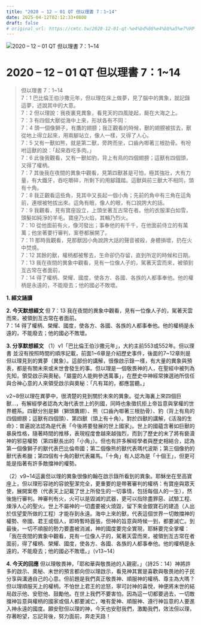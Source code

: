 ```yaml
---
title: "2020 – 12 – 01 QT 但以理書 7：1~14"
date: 2025-04-12T02:12:33+0800
draft: false
# original_url: https://cmtc.tw/2020-12-01-qt-%e4%bd%86%e4%bb%a5%e7%90%86%e6%9b%b8-7%ef%bc%9a114
---
```


![2020 – 12 – 01 QT 但以理書 7：1\~14](/images/qt.jpg   "2020 – 12 – 01 QT 但以理書 7：1\~14")

# 2020 – 12 – 01 QT 但以理書 7：1\~14

> 但以理書 7：1\~14  
> 7：1 巴比倫王伯沙撒元年，但以理在床上做夢，見了腦中的異象，就記錄這夢，述說其中的大意。  
> 7：2 但以理說：我夜裏見異象，看見天的四風陡起，颳在大海之上。  
> 7：3 有四個大獸從海中上來，形狀各有不同：  
> 7：4 頭一個像獅子，有鷹的翅膀；我正觀看的時候，獸的翅膀被拔去，獸從地上得立起來，用兩腳站立，像人一樣，又得了人心。  
> 7：5 又有一獸如熊，就是第二獸，旁跨而坐，口齒內啣著三根肋骨。有吩咐這獸的說：「起來吞吃多肉。」  
> 7：6 此後我觀看，又有一獸如豹，背上有鳥的四個翅膀；這獸有四個頭，又得了權柄。  
> 7：7 其後我在夜間的異象中觀看，見第四獸甚是可怕，極其強壯，大有力量，有大鐵牙，吞吃嚼碎，所剩下的用腳踐踏。這獸與前三獸大不相同，頭有十角。  
> 7：8 我正觀看這些角，見其中又長起一個小角；先前的角中有三角在這角前，連根被牠拔出來。這角有眼，像人的眼，有口說誇大的話。  
> 7：9 我觀看，見有寶座設立，上頭坐著亙古常在者。他的衣服潔白如雪，頭髮如純淨的羊毛。寶座乃火焰，其輪乃烈火。  
> 7：10 從他面前有火，像河發出；事奉他的有千千，在他面前侍立的有萬萬；他坐著要行審判，案卷都展開了。  
> 7：11 那時我觀看，見那獸因小角說誇大話的聲音被殺，身體損壞，扔在火中焚燒。  
> 7：12 其餘的獸，權柄都被奪去，生命卻仍存留，直到所定的時候和日期。  
> 7：13 我在夜間的異象中觀看，見有一位像人子的，駕著天雲而來，被領到亙古常在者面前，  
> 7：14 得了權柄、榮耀、國度，使各方、各國、各族的人都事奉他。他的權柄是永遠的，不能廢去；他的國必不敗壞。

**1. 經文誦讀**

**2.  今天默想經文**
但 7：13 我在夜間的異象中觀看，見有一位像人子的，駕著天雲而來，被領到亙古常在者面前。  
7：14 得了權柄、榮耀、國度，使各方、各國、各族的人都事奉他。他的權柄是永遠的，不能廢去；他的國必不敗壞。

**3. 分享默想經文**
（1）v1「巴比倫王伯沙撒元年」，大約主前553或552年。但以理書 並沒有按照時間的順序記載，前面1\~6章是介紹歷史事件，後面的7\~12章則是但以理見到的異夢（異象）。這部份的講解，很像啟示錄一樣，有大量的異象與預表，都是有關未來或末世會發生的事。但以理是一個敬畏神的人，在聖經中被列為先知，領受啟示與奧秘。「屬靈的人能夠參透萬事」，在歷史中神經常揀選祂所信任與合神心意的人來領受啟示與奧秘：「凡有耳的，都應當聽。」

v2\~8但以理在異夢中，很清楚的見到關於未來的異象。從大海裏上來四個巨獸…，有解經學者認為大海代表世上的列國，同時也象徵抗拒上帝旨意與掌權的世界體系。四獸分別是獅（獅頭鷹翅）、熊（口齒內啣著三根肋骨）、豹（背上有鳥的四個翅膀；這獸有四個頭）、第四獸（頭上有十角）。對於四獸的講解，《活潑的生命》：普遍說法認為是代表「今後將要發展的世上國家」。世上的國蘊含著如巨獸的暴戾性格，隨著時間的推移，表現程度會越來越強烈，而到了歷史的末了將有褻瀆神的邪惡權勢（第四獸長出的「小角」）。但也有許多解經學者與歷史相結合，認為第一個像獅子的獸代表巴比倫帝國；第二個像熊的獸代表瑪代波斯；第三個像豹的獸代表希臘；第四個有十角的獸代表羅馬。「十角」有人認為是「十個王」，但更可能是指著有許多敵擋神的權勢。

（2）v9\~14這裏但以理的異象很像約翰在啟示錄所看到的異象。耶穌坐在至高寶座上，但以理形容祂的容貌聖潔完全，更重要的是帶著審判的權柄：有寶座與眾天使，展開案卷（代表天上記載了世上所發生的一切事情，包括每個人的一生），然後施行審判。神審判有火，火可以是毀滅的武器，更可以指除盡罪惡、試驗工程、煉淨人心的聖火。世上不屬神的一切盡要被火燒毀，留下來金銀寶石的建造（人出於信望愛所做的工程）才能存到永遠。海中上來的獸，代表這個世界一切敵擋神的權勢、帝國、君王或個人，即時暫時囂張，但神的旨意與時候一到，都要滅亡。到最後，一切不順服的勢力要盡被消滅，神的國度要完全實現，耶穌要完全掌權：「我在夜間的異象中觀看，見有一位像人子的，駕著天雲而來，被領到亙古常在者面前，得了權柄、榮耀、國度，使各方、各國、各族的人都事奉他。他的權柄是永遠的，不能廢去；他的國必不敗壞。」（v13\~14）

**4. 今天的回應**
但以理敬畏神，「耶和華與敬畏祂的人親密。」（詩25：14）神將許多的啟示、奧秘、末世的預言都向但以理啟示，看見神其實是喜歡與敬畏祂的子民分享與溝通自己的心意。但前題是我們真正敬畏神、順服神的權柄、尊主為大嗎？但以理順服天上的權柄，不怕世上君王的忿怒，寧可討神的喜悅，神便將末世的結局啟示他、安慰他、鼓勵他。在世上我們不要害怕，因為這一切都要過去，一切敵擋神旨意與權柄的國家或個人都要滅亡，唯有愛神、順服神、遵行神旨意的人要進入神永遠的國度。願安慰但以理的神，今天也安慰我們，激勵我們，效法但以理，存著盼望，忘記背後，努力面前，奔走天路！
